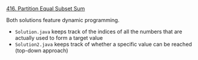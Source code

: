 [416. Partition Equal Subset Sum](https://leetcode.com/problems/partition-equal-subset-sum/)

Both solutions feature dynamic programming.

* `Solution.java` keeps track of the indices of all the numbers that are actually used to form a target value
* `Solution2.java` keeps track of whether a specific value can be reached (top-down approach)

